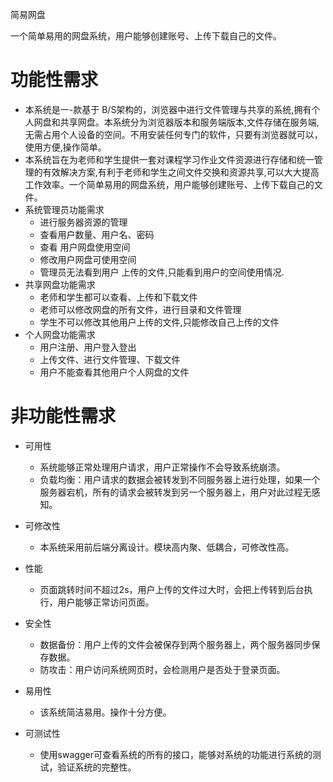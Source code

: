 简易网盘

一个简单易用的网盘系统，用户能够创建账号、上传下载自己的文件。

# 功能性需求



- 本系统是一-款基于 B/S架构的，浏览器中进行文件管理与共享的系统,拥有个人网盘和共享网盘。本系统分为浏览器版本和服务端版本,文件存储在服务端,无需占用个人设备的空间。不用安装任何专门的软件，只要有浏览器就可以，使用方便,操作简单。
- 本系统旨在为老师和学生提供一套对课程学习作业文件资源进行存储和统一管理的有效解决方案,有利于老师和学生之间文件交换和资源共享,可以大大提高工作效率。一个简单易用的网盘系统，用户能够创建账号、上传下载自己的文件。
- 系统管理员功能需求
    - 进行服务器资源的管理
    - 查看用户数量、用户名、密码
    - 查看 用户网盘使用空间
    - 修改用户网盘可使用空间
    - 管理员无法看到用户 上传的文件,只能看到用户的空间使用情况.
- 共享网盘功能需求
    - 老师和学生都可以查看、上传和下载文件
    - 老师可以修改网盘的所有文件，进行目录和文件管理
    - 学生不可以修改其他用户上传的文件,只能修改自己上传的文件
- 个人网盘功能需求
    - 用户注册、用户登入登出
    - 上传文件、进行文件管理、下载文件
    - 用户不能查看其他用户个人网盘的文件


# 非功能性需求

- 可用性

    - 系统能够正常处理用户请求，用户正常操作不会导致系统崩溃。
    - 负载均衡：用户请求的数据会被转发到不同服务器上进行处理，如果一个服务器宕机，所有的请求会被转发到另一个服务器上，用户对此过程无感知。

- 可修改性

    - 本系统采用前后端分离设计。模块高内聚、低耦合，可修改性高。

- 性能

    - 页面跳转时间不超过2s，用户上传的文件过大时，会把上传转到后台执行，用户能够正常访问页面。

- 安全性

    - 数据备份：用户上传的文件会被保存到两个服务器上，两个服务器同步保存数据。
    - 防攻击：用户访问系统网页时，会检测用户是否处于登录页面。

- 易用性

    - 该系统简洁易用。操作十分方便。

- 可测试性

    - 使用swagger可查看系统的所有的接口，能够对系统的功能进行系统的测试，验证系统的完整性。

  